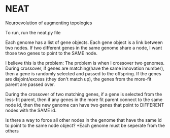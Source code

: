# NEAT
Neuroevolution of augmenting topologies

To run, run the neat.py file

Each genome has a list of gene objects.
Each gene object is a link between two nodes.
If two different genes in the same genome share a node, I want those two genes to point to the SAME node.

I believe this is the problem:
The problem is when I crossover two genomes.
During crossover, if genes are matching(have the same innovation number), then a gene is randomly selected and passed to the offspring.
If the genes are disjoint/excess (they don't match up), the genes from the more-fit parent are passed over.

During the crossover of two matching genes, if a gene is selected from the less-fit parent, then if any genes in the more fit parent
  connect to the same node id, then the new genome can have two genes that point to DIFFERENT nodes with the SAME id.
  
Is there a way to force all other nodes in the genome that have the same id to point to the same node object?
*Each genome must be seperate from the others
